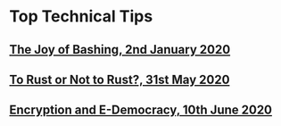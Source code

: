 # Top Technical Tips

## [The Joy of Bashing, 2nd January 2020](2020-01-02-the-joy-of-bashing.md)
## [To Rust or Not to Rust?, 31st May 2020](2020-05-31-to-rust-or-not.md)
## [Encryption and E-Democracy, 10th June 2020](2020-06-10-crypt.md)
